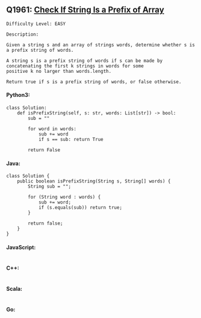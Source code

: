 ## Q1961: [Check If String Is a Prefix of Array](https://leetcode.com/problems/check-if-string-is-a-prefix-of-array/)

```
Difficulty Level: EASY
```

```
Description:

Given a string s and an array of strings words, determine whether s is a prefix string of words.

A string s is a prefix string of words if s can be made by concatenating the first k strings in words for some
positive k no larger than words.length.

Return true if s is a prefix string of words, or false otherwise.
```

#### Python3:

```
class Solution:
    def isPrefixString(self, s: str, words: List[str]) -> bool:
        sub = ""

        for word in words:
            sub += word
            if s == sub: return True

        return False
```

#### Java:

```
class Solution {
    public boolean isPrefixString(String s, String[] words) {
        String sub = "";

        for (String word : words) {
            sub += word;
            if (s.equals(sub)) return true;
        }

        return false;
    }
}
```

#### JavaScript:

```

```

#### C++:

```

```

#### Scala:

```

```

#### Go:

```

```